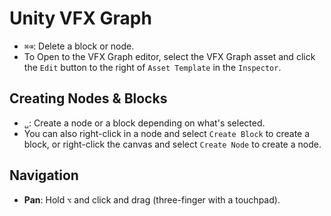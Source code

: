 # Unity VFX Graph

- `⌘⌫`: Delete a block or node.
- To Open to the VFX Graph editor, select the VFX Graph asset and click the `Edit` button to the right of `Asset Template` in the `Inspector`.

## Creating Nodes & Blocks

- `␣`: Create a node or a block depending on what's selected.
- You can also right-click in a node and select `Create Block` to create a block, or right-click the canvas and select `Create Node` to create a node.

## Navigation

- **Pan**: Hold `⌥` and click and drag (three-finger with a touchpad).
